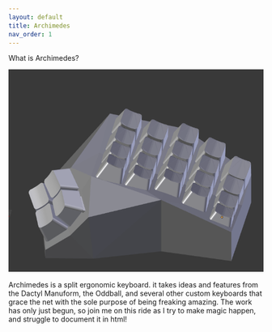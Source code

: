 ```yaml
---
layout: default
title: Archimedes
nav_order: 1
---
```


What is Archimedes?

<img src="https://raw.githubusercontent.com/SpandexWizard/Archimedes/main/archimedes%20v.01.PNG" alt="">

Archimedes is a split ergonomic keyboard. it takes ideas and features from the Dactyl Manuform, the Oddball, and several other custom keyboards that grace the net with the sole purpose of being freaking amazing. The work has only just begun, so join me on this ride as I try to make magic happen, and struggle to document it in html!
